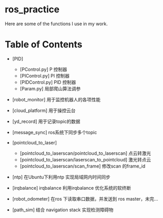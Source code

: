 # ros_practice

Here are some of the functions I use in my work.

# Table of Contents

* [PID]
    * [PControl.py]   P 控制器
    * [PIControl.py]   PI 控制器
    * [PIDControl.py]   PID 控制器
    * [Param.py]   局部爬山算法调参
    

* [robot_monitor]
  用于监控机器人的各项性能
  
* [cloud_platform]
  用于操控云台
  
* [yd_record]
  用于记录topic的数据
  
* [message_sync]
  ros系统下同步多个topic
  
* [pointcloud_to_laser]
    * [pointcloud_to_laserscan/pointcloud_to_laserscan]   点云转激光
    * [pointcloud_to_laserscan/laserscan_to_pointcloud]   激光转点云
    * [pointcloud_to_laserscan/scan_frame]    修改scan 的frame_id
    
* [ntp]
  在Ubuntu下利用ntp 实现局域网内时间同步
  
* [irqbalance]
  irqbalance 利用irqbalance 优化系统的软终断
  
* [robot_odometer]
  在ros 下读取串口数据，并发送到 ros master，未完...
  
* [path_sim]
  结合 navigation stack 实现检测障碍物
